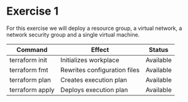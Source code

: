 # Exercise 1

For this exercise we will deploy a resource group, a virtual network, a network security group and a single virtual machine.


Command           |  Effect                       | Status
------------------|-------------------------------|------------
terraform init    | Initializes workplace         | Available
terraform fmt     | Rewrites configuration files  | Available
terraform plan    | Creates execution plan        | Available
terraform apply   | Deploys execution plan        | Available

